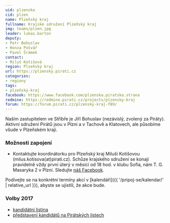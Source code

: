 ```yaml
---
uid: plzensko
cid: plzen
name: Plzeňský kraj
fullname: Krajské sdružení Plzeňský kraj
img: teams/plzen.jpg
leader: lukas.barton
deputy:
- Petr Bohuslav
- Honza Pošvář
- Pavel Šrámek
contact:
- Miluš Kotišová
region: Plzeňský kraj
url: https://plzensky.pirati.cz
categories:
- regiony
tags:
- plzeňský-kraj
facebook: https://www.facebook.com/plzenska.piratska.strana
redmine: https://redmine.pirati.cz/projects/plzensky-kraj
forum: https://forum.pirati.cz/plzensky-kraj-f89/
---
```


Naším zastupitelem ve Stříbře je Jiří Bohuslav (nezávislý, zvolený za Piráty). Aktivní sdružení Pirátů jsou v Plzni a v Tachově a Klatovech, ale působíme všude v Plzeňském kraji.

### Možnosti zapojení

* Kontaktujte koordinátorku pro Plzeňský kraj Miluši Kotišovou (milus.kotisova(at)pirati.cz). Schůze krajského sdružení se konají pravidelně vždy první úterý v měsíci od 18 hod. v klubu Sofia, nám T. G. Masaryka 2  v Plzni. Sledujte [náš Facebook](https://www.facebook.com/pg/plzenska.piratska.strana/events/).

Podívejte se na konkrétní termíny akcí v [kalendáři]({{ '/pripoj-se/kalendar/' | relative_url }}),
abyste se ujistili, že akce bude.

### Volby 2017

* [kandidátní listina](https://www.pirati.cz/volby/2017/plzensko/)
* [představení kandidátů na Pirátských listech](http://www.piratskelisty.cz/stitek/Plze%C5%88sk%C3%BD%20kraj)
